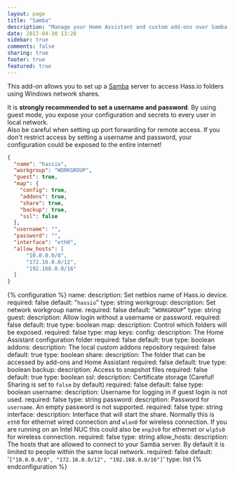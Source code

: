 ```yaml
---
layout: page
title: "Samba"
description: "Manage your Home Assistant and custom add-ons over Samba."
date: 2017-04-30 13:28
sidebar: true
comments: false
sharing: true
footer: true
featured: true
---
```


This add-on allows you to set up a [Samba](https://samba.org/) server to access Hass.io folders using Windows network shares.

<p class='note warning'>
It is <strong>strongly recommended to set a username and password</strong>. By using guest mode, you expose your configuration and secrets to every user in local network.<br />
Also be careful when setting up port forwarding for remote access. If you don't restrict access by setting a username and password, your configuration could be exposed to the entire internet!
</p>

```json
{
  "name": "hassio",
  "workgroup": "WORKGROUP",
  "guest": true,
  "map": {
    "config": true,
    "addons": true,
    "share": true,
    "backup": true,
    "ssl": false
  },
  "username": "",
  "password": "",
  "interface": "eth0",
  "allow_hosts": [
      "10.0.0.0/8",
      "172.16.0.0/12",
      "192.168.0.0/16"
  ]
}
```

{% configuration %}
name:
  description: Set netbios name of Hass.io device.
  required: false
  default: "`hassio`"
  type: string
workgroup:
  description: Set network workgroup name.
  required: false
  default: "`WORKGROUP`"
  type: string
guest:
  description: Allow login without a username or password.
  required: false
  default: true
  type: boolean
map:
  description: Control which folders will be exposed.
  required: false
  type: map
  keys:
    config:
      description: The Home Assistant configuration folder
      required: false
      default: true
      type: boolean
    addons:
      description: The local custom addons repository
      required: false
      default: true
      type: boolean
    share:
      description: The folder that can be accessed by add-ons and Home Assistant
      required: false
      default: true
      type: boolean
    backup:
      description: Access to snapshot files
      required: false
      default: true
      type: boolean
    ssl:
      description: Certificate storage (Careful! Sharing is set to `false` by default)
      required: false
      default: false
      type: boolean
username:
  description: Username for logging in if guest login is not used.
  required: false
  type: string
password:
  description: Password for `username`. An empty password is not supported.
  required: false
  type: string
interface:
  description: Interface that will start the share. Normally this is `eth0` for ethernet wired connection and `wlan0` for wireless connection. If you are running on an Intel NUC this could also be `enp3s0` for ethernet or `wlp5s0` for wireless connection.
  required: false
  type: string
allow_hosts:
  description: The hosts that are allowed to connect to your Samba server. By default it is limited to people within the same local network.
  required: false
  default: '`["10.0.0.0/8", "172.16.0.0/12", "192.168.0.0/16"]`'
  type: list
{% endconfiguration %}
